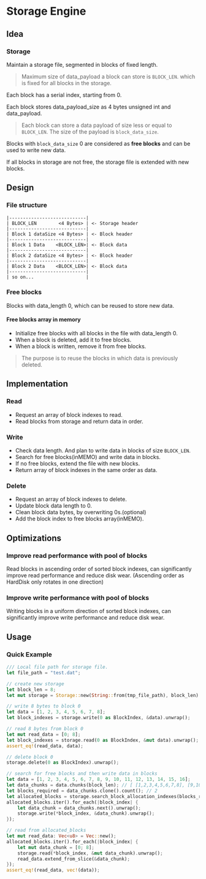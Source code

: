 # Storage Engine

## Idea

### Storage

Maintain a storage file, segmented in blocks of fixed length.

> Maximum size of data_payload a block can store is `BLOCK_LEN`. which is fixed for all blocks in the storage.

Each block has a serial index, starting from 0.

Each block stores data_payload_size as 4 bytes unsigned int and data_payload.

> Each block can store a data payload of size less or equal to `BLOCK_LEN`. The size of the payload is `block_data_size`.

Blocks with `block_data_size` 0 are considered as **free blocks** and can be used to write new data.

If all blocks in storage are not free, the storage file is extended with new blocks.

## Design

### File structure

```
|----------------------------|
| BLOCK_LEN        <4 Bytes> | <- Storage header
|----------------------------|
| Block 1 dataSize <4 Bytes> | <- Block header
|----------------------------|
| Block 1 Data    <BLOCK_LEN>| <- Block data
|----------------------------|
| Block 2 dataSize <4 Bytes> | <- Block header
|----------------------------|
| Block 2 Data    <BLOCK_LEN>| <- Block data
|----------------------------|
| so on...                   |
```

### Free blocks

Blocks with data_length 0, which can be reused to store new data.

#### Free blocks array in memory

- Initialize free blocks with all blocks in the file with data_length 0.
- When a block is deleted, add it to free blocks.
- When a block is written, remove it from free blocks.

> The purpose is to reuse the blocks in which data is previously deleted.

## Implementation

### Read

- Request an array of block indexes to read.
- Read blocks from storage and return data in order.

### Write

- Check data length. And plan to write data in blocks of size `BLOCK_LEN`.
- Search for free blocks(inMEMO) and write data in blocks.
- If no free blocks, extend the file with new blocks.
- Return array of block indexes in the same order as data.

### Delete

- Request an array of block indexes to delete.
- Update block data length to 0.
- Clean block data bytes, by overwriting 0s.(optional)
- Add the block index to free blocks array(inMEMO).

## Optimizations

### Improve read performance with pool of blocks

Read blocks in ascending order of sorted block indexes, can significantly improve read performance and reduce disk wear. (Ascending order as HardDisk only rotates in one direction)

### Improve write performance with pool of blocks

Writing blocks in a uniform direction of sorted block indexes, can significantly improve write performance and reduce disk wear.

## Usage

### Quick Example

```rs
/// Local file path for storage file.
let file_path = "test.dat";

// create new storage
let block_len = 8;
let mut storage = Storage::new(String::from(tmp_file_path), block_len).unwrap();

// write 8 bytes to block 0
let data = [1, 2, 3, 4, 5, 6, 7, 8];
let block_indexes = storage.write(0 as BlockIndex, &data).unwrap();

// read 8 bytes from block 0
let mut read_data = [0; 8];
let block_indexes = storage.read(0 as BlockIndex, &mut data).unwrap();
assert_eq!(read_data, data);

// delete block 0
storage.delete(0 as BlockIndex).unwrap();

// search for free blocks and then write data in blocks
let data = [1, 2, 3, 4, 5, 6, 7, 8, 9, 10, 11, 12, 13, 14, 15, 16];
let data_chunks = data.chunks(block_len); // [ [1,2,3,4,5,6,7,8], [9,10,11,12,13,14,15,16] ]
let blocks_required = data_chunks.clone().count(); // 2
let allocated_blocks = storage.search_block_allocation_indexes(blocks_required).unwrap();
allocated_blocks.iter().for_each(|block_index| {
    let data_chunk = data_chunks.next().unwrap();
    storage.write(*block_index, &data_chunk).unwrap();
});

// read from allocated_blocks
let mut read_data: Vec<u8> = Vec::new();
allocated_blocks.iter().for_each(|block_index| {
    let mut data_chunk = [0; 8];
    storage.read(*block_index, &mut data_chunk).unwrap();
    read_data.extend_from_slice(&data_chunk);
});
assert_eq!(read_data, vec!(data));
```